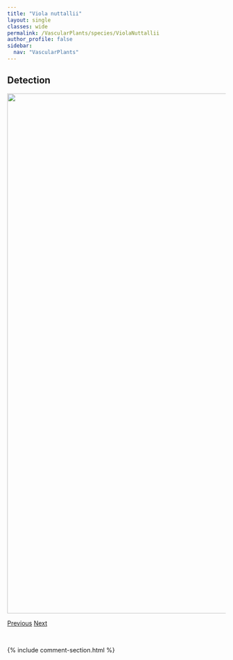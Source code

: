 ```yaml
---
title: "Viola nuttallii"
layout: single
classes: wide
permalink: /VascularPlants/species/ViolaNuttallii
author_profile: false
sidebar:
  nav: "VascularPlants"
---
```


<h2>Detection</h2>

<a href="https://drive.google.com/uc?export=view&id=1Ozhq9Izd3a3GILytAuiokHX_NY2RIYnV">
<img src="https://drive.google.com/uc?export=view&id=1Ozhq9Izd3a3GILytAuiokHX_NY2RIYnV" height = "1200" width = "800">
</a>


<a href="/DevelopmentWebsite/VascularPlants/species/ViolaNephrophylla" class="pagination--pager" title="Viola nephrophylla">Previous</a> <a href="/DevelopmentWebsite/VascularPlants/species/ViolaOrbiculata" class="pagination--pager" title="Viola orbiculata">Next</a>

<p>&nbsp;</p>

{% include comment-section.html %}
